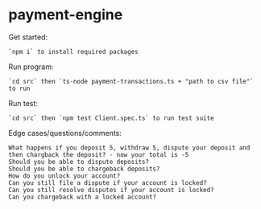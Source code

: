 # payment-engine

Get started:

    `npm i` to install required packages

Run program:

    `cd src` then `ts-node payment-transactions.ts + "path to csv file"` to run 

Run test:

    `cd src` then `npm test Client.spec.ts` to run test suite

Edge cases/questions/comments: 

    What happens if you deposit 5, withdraw 5, dispute your deposit and then chargback the deposit? - now your total is -5
    Should you be able to dispute deposits?
    Should you be able to chargeback deposits?
    How do you unlock your account?
    Can you still file a dispute if your account is locked?
    Can you still resolve disputes if your account is locked?
    Can you chargeback with a locked account?